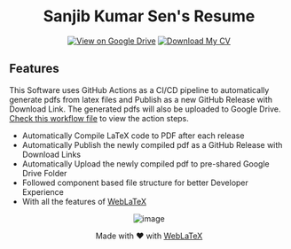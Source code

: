 <div align="center">

# Sanjib Kumar Sen's Resume

[![View on Google Drive](https://img.shields.io/badge/View%20on%20Google%20Drive-4285F4?style=for-the-badge&logo=googledrive&logoColor=white "View on Google Drive")](https://drive.google.com/drive/folders/19MLkW83T63CDFbVnXhbZ_6E_3CLpIGgw)
[![Download My CV](https://custom-icon-badges.demolab.com/badge/-Download-blue?style=for-the-badge&logo=download&logoColor=white "Download PDF")](https://github.com/sanjib-sen/resume/releases/latest)

</div>

## Features

This Software uses GitHub Actions as a CI/CD pipeline to automatically generate pdfs from latex files and Publish as a new GitHub Release with Download Link. The generated pdfs will also be uploaded to Google Drive. [Check this workflow file](https://github.com/sanjib-sen/resume/blob/main/.github/workflows/release.yml) to view the action steps.

- Automatically Compile LaTeX code to PDF after each release
- Automatically Publish the newly compiled pdf as a GitHub Release with Download Links
- Automatically Upload the newly compiled pdf to pre-shared Google Drive Folder
- Followed component based file structure for better Developer Experience
- With all the features of [WebLaTeX](https://github.com/sanjib-sen/weblatex)

<div align="center">

![image](https://github.com/sanjib-sen/sanjib-sen/assets/54777542/cb572ae5-1043-463c-be49-8ce90d066410)

Made with ❤️ with [WebLaTeX](https://github.com/sanjib-sen/WebLaTex)

</div>
